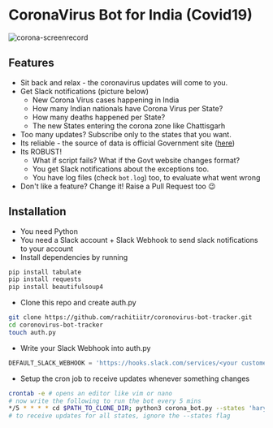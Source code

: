 # CoronaVirus Bot for India (Covid19)

![corona-screenrecord](https://user-images.githubusercontent.com/39980643/77245941-a894f180-6c48-11ea-820d-7573e03e8cca.gif)

## Features
- Sit back and relax - the coronavirus updates will come to you.
- Get Slack notifications (picture below)
  -  New Corona Virus cases happening in India
  -  How many Indian nationals have Corona Virus per State?
  -  How many deaths happened per State?
  -  The new States entering the corona zone like Chattisgarh
- Too many updates? Subscribe only to the states that you want.
- Its reliable - the source of data is official Government site ([here](https://mohfw.gov.in/))
- Its ROBUST! 
  - What if script fails? What if the Govt website changes format?
  - You get Slack notifications about the exceptions too.
  - You have log files (check `bot.log`) too, to evaluate what went wrong
- Don't like a feature? Change it! Raise a Pull Request too 😉


## Installation
- You need Python
- You need a Slack account + Slack Webhook to send slack notifications to your account
- Install dependencies by running
```bash
pip install tabulate
pip install requests
pip install beautifulsoup4
```
- Clone this repo and create auth.py
```bash
git clone https://github.com/rachitiitr/coronovirus-bot-tracker.git
cd coronovirus-bot-tracker
touch auth.py
```
- Write your Slack Webhook into auth.py
```python
DEFAULT_SLACK_WEBHOOK = 'https://hooks.slack.com/services/<your custome webhook url>'
```
- Setup the cron job to receive updates whenever something changes
```bash
crontab -e # opens an editor like vim or nano
# now write the following to run the bot every 5 mins
*/5 * * * * cd $PATH_TO_CLONE_DIR; python3 corona_bot.py --states 'haryana,maharashtra'
# to receive updates for all states, ignore the --states flag
```
